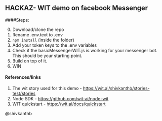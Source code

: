
## HACKAZ- WIT demo on facebook Messenger

####Steps:

0. Download/clone the repo
1. Rename .env.text to .env
2. `npm install` (inside the folder)
3. Add your token keys to the .env variables
4. Check if the basicMessengerWIT.js is working for your messenger bot. This should be your starting point. 
5. Build on top of it. 
6. WIN

#### References/links
1. The wit story used for this demo - https://wit.ai/shivkanthb/stories-test/stories
2. Node SDK - https://github.com/wit-ai/node-wit
3. WIT quickstart - https://wit.ai/docs/quickstart



@shivkanthb